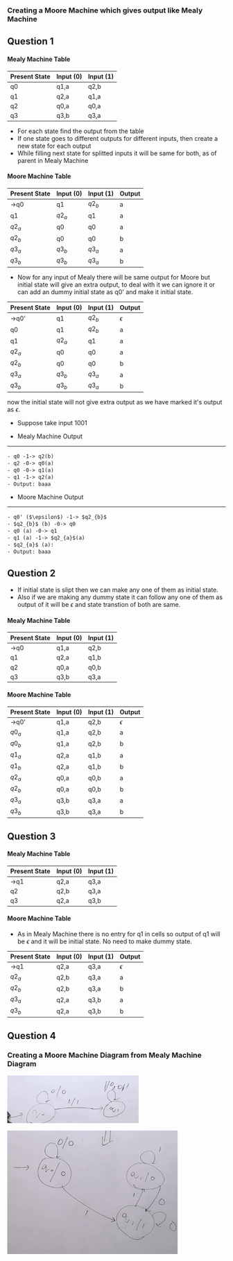 ### Creating a Moore Machine which gives output like Mealy Machine


## Question 1

#### Mealy Machine Table

| Present State | Input (0) | Input (1) | 
|---------------|--------|--------|
| q0            | q1,a   | q2,b   |
| q1            | q2,a   | q1,a   |
| q2            | q0,a   | q0,a   |
| q3            | q3,b   | q3,a   |

- For each state find the output from the table
- If one state goes to different outputs for different inputs, then create a new state for each output
- While filling next state for splitted inputs it will be same for both, as of parent in Mealy Machine

#### Moore Machine Table

| Present State | Input (0) | Input (1) | Output |
|---------------|--------|--------|---------|
| ->q0          |   q1   |$q2_{b}$|    a    |
| q1            |$q2_{a}$|   q1   |    a    |
| $q2_{a}$      |   q0   |   q0   |    a    |
| $q2_{b}$      |   q0   |   q0   |    b    |
| $q3_{a}$      |$q3_{b}$|$q3_{a}$|    a    |
| $q3_{b}$      |$q3_{b}$|$q3_{a}$|    b    |

- Now for any input of Mealy there will be same output for Moore but initial state will give an extra output, to deal with it we can ignore it or can add an dummy initial state as q0' and make it initial state.

| Present State | Input (0) | Input (1) | Output |
|---------------|--------|--------|----------|
| ->q0'         |   q1   |$q2_{b}$|$\epsilon$|
| q0            |   q1   |$q2_{b}$|    a     |
| q1            |$q2_{a}$|   q1   |    a     |
| $q2_{a}$      |   q0   |   q0   |    a     |
| $q2_{b}$      |   q0   |   q0   |    b     |
| $q3_{a}$      |$q3_{b}$|$q3_{a}$|    a     |
| $q3_{b}$      |$q3_{b}$|$q3_{a}$|    b     |

now the initial state will not give extra output as we have marked it's output as $\epsilon$.

- Suppose take input 1001

- Mealy Machine Output
---
    - q0 -1-> q2(b)
    - q2 -0-> q0(a)
    - q0 -0-> q1(a)
    - q1 -1-> q2(a)
    - Output: baaa

- Moore Machine Output
---
    - q0' ($\epsilon$) -1-> $q2_{b}$
    - $q2_{b}$ (b) -0-> q0
    - q0 (a) -0-> q1
    - q1 (a) -1-> $q2_{a}$(a)
    - $q2_{a}$ (a):
    - Output: baaa

## Question 2

- If initial state is slipt then we can make any one of them as initial state.
- Also if we are making any dummy state it can follow any one of them as output of it will be $\epsilon$ and state transtion of both are same.

#### Mealy Machine Table

| Present State | Input (0) | Input (1) |
|---------------|-----------|-----------|
| ->q0          | q1,a      | q2,b      |
| q1            | q2,a      | q1,b      |
| q2            | q0,a      | q0,b      |
| q3            | q3,b      | q3,a      |

#### Moore Machine Table

| Present State | Input (0) | Input (1) |  Output  |
|---------------|-----------|-----------|----------|
| ->q0'         | q1,a      | q2,b      |$\epsilon$|
| $q0_{a}$      | q1,a      | q2,b      | a        |
| $q0_{b}$      | q1,a      | q2,b      | b        |
| $q1_{a}$      | q2,a      | q1,b      | a        |
| $q1_{b}$      | q2,a      | q1,b      | b        |
| $q2_{a}$      | q0,a      | q0,b      | a        |
| $q2_{b}$      | q0,a      | q0,b      | b        |
| $q3_{a}$      | q3,b      | q3,a      | a        |
| $q3_{b}$      | q3,b      | q3,a      | b        |

## Question 3

#### Mealy Machine Table

| Present State | Input (0) | Input (1) |
|---------------|-----------|-----------|
| ->q1          | q2,a      | q3,a      |
| q2            | q2,b      | q3,a      |
| q3            | q2,a      | q3,b      |

#### Moore Machine Table

- As in Mealy Machine there is no entry for q1 in cells so output of q1 will be $\epsilon$ and it will be initial state. No need to make dummy state.

| Present State | Input (0) | Input (1) |  Output  |
|---------------|-----------|-----------|----------|
| ->q1          | q2,a      | q3,a      |$\epsilon$|
| $q2_{a}$      | q2,b      | q3,a      | a        |
| $q2_{b}$      | q2,b      | q3,a      | b        |
| $q3_{a}$      | q2,a      | q3,b      | a        |
| $q3_{b}$      | q2,a      | q3,b      | b        |

## Question 4
### Creating a Moore Machine Diagram from Mealy Machine Diagram

![Mealy Machine](image-12.png)

![Moore Machine](image-13.png)